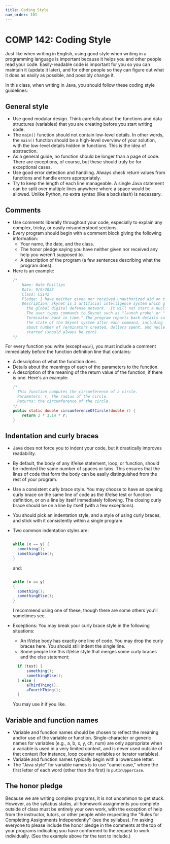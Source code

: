 ```yaml
---
title: Coding Style
nav_order: 101
---
```


# COMP 142: Coding Style

Just like when writing in English, using good style when writing in a 
programming language is important because it helps you and other people read 
your code. Easily-readable code is important for you so you can maintain it (update 
it later), and for other people so they can figure out what it does as easily as possible, and possibly change it.

In this class, when writing in Java, you should follow these coding style guidelines:

## General style
- Use good modular design. Think carefully about the functions and data structures (variables) that you are creating before you start writing code.
- The `main()` function should not contain low-level details. In other words, the `main()` 
function should be a high-level overview of your solution, with the low-level details hidden in functions. This is the idea of abstraction.
- As a general guide, no function should be longer than a page of code. There are exceptions, of course, but these should truly be for exceptional cases.
- Use good error detection and handling. Always check return values from functions and handle errors appropriately.
- Try to keep the length of each line manageable. A single Java statement can be split 
over multiple lines anywhere where a space would be allowed. Unlike Python, no extra syntax (like a backslash) is necessary.

## Comments
- Use comments liberally throughout your code, especially to explain any complex, tricky, or easily misunderstood sections.
- Every program should begin with a comment block giving the following information:
	- Your name, the date, and the class.
	- The honor pledge saying you have neither given nor received any help you weren't supposed to.
	- A description of the program (a few sentences describing what the program does).
- Here is an example:
	```java
	/*
		Name: Nate Phillips
		Date: 9/9/2023
		Class: CS142
		Pledge: I have neither given nor received unauthorized aid on this program. 
		Description: Skynet is a artificial intelligence system which guides
	      the global digital defense network.  It will not start a nuclear war. 
	      The user types commands to Skynet such as "launch probe" or "send 
	      Terminator back in time." The program reports back details such as 
	      the state of the Skynet system after each command, including statistics
	      about number of Terminators created, dollars spent, and nuclear wars 
	      started (should always be zero).
	*/
	```	
For every function you write (except `main`), you must include a comment immediately before the function definition line that contains:
- A description of what the function does.
- Details about the meanings of each of the parameters to the function.
- A description of the meaning of the return value of the function, if there is one.
	Here's an example:
  ```java
  /*
    This function computes the circumference of a circle.
    Parameters: r, the radius of the circle.
    Returns: the circumference of the circle.
  */
  public static double circumferenceOfCircle(double r) {
      return 2 * 3.14 * r;
  }
  ```
  
## Indentation and curly braces

- Java does not force you to indent your code, but it drastically improves readability.
- By default, the body of any if/else statement, loop, or function, should be indented 
the same number of spaces or tabs. This ensures that the lines of code that form the body 
can be easily distinguished from the rest of your program.
- Use a consistent curly brace style. You may choose to have an opening curly brace on 
the same line of code as the if/else test or function definition, or on a line by itself 
immediately following. The closing curly brace should be on a line by itself (with a few exceptions).
- You should pick an indentation style, and a style of using curly braces, and stick with it consistently within a single program.
- Two common indentation styles are:

	```java

	while (x == y) {
      something();
      somethingElse();
	}
	```
	
	and:
	
	
	```java

	while (x == y) 
	{
      something();
      somethingElse();
	}
	```
	
   I recommend using one of these, though there are some others you'll sometimes see.
- Exceptions: You may break your curly brace style in the following situations:
  - An if/else body has exactly one line of code. You may drop the curly braces here. You should still indent the single line.
  - Some people like this if/else style that merges some curly braces and the else statement:
  ```java
	if (test) {
		something();
		somethingElse();
	} else {
		aThirdThing();
		aFourthThing();
	}
	```
	
	You may use it if you like.

## Variable and function names

- Variable and function names should be chosen to reflect the meaning and/or use of the variable or function. 
  Single-character or generic names for variables (e.g., a, b, x, y, ch, num) are only appropriate when a 
   variable is used in a very limited context, and is never used outside of that context (for instance, 
   loop counter variables or iterator variables).
- Variable and function names typically begin with a lowercase letter.
- The "Java style" for variable names is to use "camel case," where the first letter of each word 
  (other than the first) is `putInUpperCase`. 
  
## The honor pledge

Because we are writing complex programs, it is not uncommon to get stuck. However, as the syllabus states, all homework assignments you complete outside of class must be entirely your own work, with the exception of help from the instructor, tutors, or other people while respecting the "Rules for Completing Assignments Independently" (see the syllabus).
I'm asking everyone to please include the honor pledge in the comments at the top of your programs indicating you have conformed to the request to work individually. (See the example above for the text to include.)

